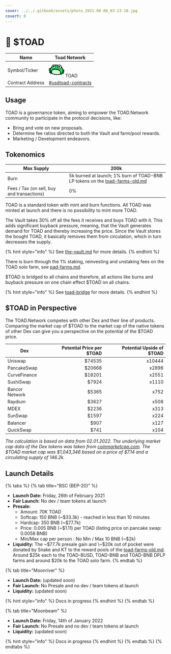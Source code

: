 ```yaml
---
cover: ../../.gitbook/assets/photo_2021-08-08_03-23-18.jpg
coverY: 0
---
```


# 🐸 $TOAD

| Name             | Toad Network                                                                            |
| ---------------- | --------------------------------------------------------------------------------------- |
| Symbol/Ticker    | ![](../../.gitbook/assets/TOAD.symbol.svg) TOAD                                         |
| Contract Address | [#usdtoad-contracts](../../reference/contract-addresses.md#usdtoad-contracts "mention") |

## Usage

TOAD is a governance token, aiming to empower the TOAD.Network community to participate in the protocol decisions, like:

* Bring and vote on new proposals.
* Determine fee ratios directed to both the Vault and farm/pool rewards.
* Marketing / Development endeavors.

## Tokenomics

| Max Supply                                 | 200k                                                                                                                            |
| ------------------------------------------ | ------------------------------------------------------------------------------------------------------------------------------- |
| Burn                                       | 5k burned at launch; 1% burn of TOAD-BNB LP tokens on the [toad-farms-old.md](../../products/farms/toad-farms-old.md "mention") |
| Fees / Tax (on sell, buy and transactions) | 0%                                                                                                                              |

TOAD is a standard token with mint and burn functions. All TOAD was minted at launch and there is no possibility to mint more TOAD.

The Vault takes 30% off all the fees it receives and buys TOAD with it. This adds significant buyback pressure, meaning, that the Vault generates demand for TOAD and thereby increasing the price. Since the Vault stores the bought TOAD, it basically removes them from circulation, which in turn decreases the supply.

{% hint style="info" %}
See [the-vault.md](../the-vault.md "mention") for more details.
{% endhint %}

There is burn through the 1% staking, reinvesting and unstaking fees on the TOAD solo farm, see [pad-farms.md](../../products/farms/pad-farms.md "mention").

$TOAD is bridged to all chains and therefore, all actions like burns and buyback pressure on one chain effect $TOAD on all chains.

{% hint style="info" %}
See [toad-bridge](../../products/toad-bridge/ "mention") for more details.
{% endhint %}

## $TOAD in Perspective

The TOAD.Network competes with other Dex and their line of products. Comparing the market cap of $TOAD to the market cap of the native tokens of other Dex can give you a perspective on the potential of the $TOAD price.

| Dex            | Potential Price per $TOAD | Potential Upside of $TOAD |
| -------------- | ------------------------: | ------------------------: |
| Uniswap        |                    $74535 |                    x10444 |
| PancakeSwap    |                    $20668 |                     x2896 |
| CurveFinance   |                    $18201 |                     x2551 |
| SushiSwap      |                     $7924 |                     x1110 |
| Bancor Network |                     $5365 |                      x752 |
| Raydium        |                     $3627 |                      x508 |
| MDEX           |                     $2236 |                      x313 |
| SunSwap        |                     $1597 |                      x224 |
| Balancer       |                      $907 |                      x127 |
| QuickSwap      |                      $741 |                      x104 |

_The calculation is based on data from 02.01.2022. The underlying market cap data of the Dex tokens was taken from_ [_coinmarketcap.com_](https://coinmarketcap.com)_. The $TOAD market cap was $1,043,346 based on a price of $7.14 and a circulating supply of 146.2k._

## Launch Details

{% tabs %}
{% tab title="BSC (BEP-20)" %}
* **Launch Date:** Friday, 26th of February 2021
* **Fair Launch:** No dev / team tokens at launch
* **Presale:**
  * Amount: 70K TOAD
  * Softcap: 150 BNB (\~$33.3k) - reached in less than 10 minutes
  * Hardcap: 350 BNB (\~$77.7k)
  * Price: 0.005 BNB (\~$1.11) per TOAD (listing price on pancake swap: 0.0058 BNB)
  * Min/Max cap per person : No Min / Max 10 BNB (\~$2k)
* **Liquidity:** The \~$77.7k presale gain and \~$20k out of pocket were donated by Snake and KT to the reward pools of the [toad-farms-old.md](../../products/farms/toad-farms-old.md "mention"). Around $25k each to the TOAD-BUSD, TOAD-BNB and TOAD-BNB DPLP farms and around $20k to the TOAD solo farm.
{% endtab %}

{% tab title="Moonriver" %}
* **Launch Date:** (updated soon)
* **Fair Launch:** No Presale and no dev / team tokens at launch
* **Liquidity:** (updated soon)

{% hint style="info" %}
Docs in progress
{% endhint %}
{% endtab %}

{% tab title="Moonbeam" %}
* **Launch Date:** Friday, 14th of January 2022
* **Fair Launch:** No Presale and no dev / team tokens at launch
* **Liquidity:** (updated soon)

{% hint style="info" %}
Docs in progress
{% endhint %}
{% endtab %}
{% endtabs %}
